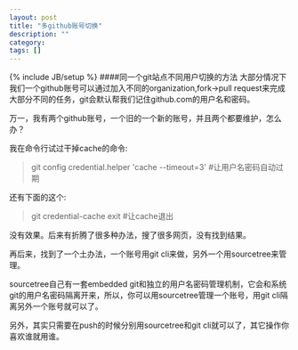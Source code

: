 ```yaml
---
layout: post
title: "多github账号切换"
description: ""
category: 
tags: []
---
```

{% include JB/setup %}
####同一个git站点不同用户切换的方法
大部分情况下我们一个github账号可以通过加入不同的organization,fork->pull request来完成大部分不同的任务，git会默认帮我们记住github.com的用户名和密码。

万一，我有两个github账号，一个旧的一个新的账号，并且两个都要维护，怎么办？

我在命令行试过干掉cache的命令:

> git config credential.helper 'cache --timeout=3' #让用户名密码自动过期

还有下面的这个:

> git credential-cache exit #让cache退出

没有效果。后来有折腾了很多种办法，搜了很多网页，没有找到结果。

再后来，找到了一个土办法，一个账号用git cli来做，另外一个用sourcetree来管理。

sourcetree自己有一套embedded git和独立的用户名密码管理机制，它会和系统git的用户名密码隔离开来，所以，你可以用sourcetree管理一个账号，用git cli隔离另外一个账号就可以了。

另外，其实只需要在push的时候分别用sourcetree和git cli就可以了，其它操作你喜欢谁就用谁。